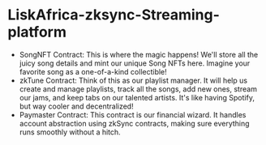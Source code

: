 # LiskAfrica-zksync-Streaming-platform
- SongNFT Contract: This is where the magic happens! We'll store all the juicy song details and mint our unique Song NFTs here. Imagine your favorite song as a one-of-a-kind collectible!
- zkTune Contract: Think of this as our playlist manager. It will help us create and manage playlists, track all the songs, add new ones, stream our jams, and keep tabs on our talented artists. It's like having Spotify, but way cooler and decentralized!
- Paymaster Contract: This contract is our financial wizard. It handles account abstraction using zkSync contracts, making sure everything runs smoothly without a hitch.
